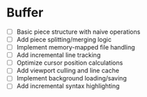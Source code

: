 # Buffer 
- [ ] Basic piece structure with naive operations
- [ ] Add piece splitting/merging logic
- [ ] Implement memory-mapped file handling
- [ ] Add incremental line tracking
- [ ] Optimize cursor position calculations
- [ ] Add viewport culling and line cache
- [ ] Implement background loading/saving
- [ ] Add incremental syntax highlighting
